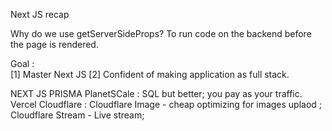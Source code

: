 Next JS recap

Why do we use getServerSideProps?
To run code on the backend before the page is rendered.


Goal :  
[1] Master Next JS
[2] Confident of making application as full stack.


NEXT JS
PRISMA 
PlanetSCale : SQL but better; you pay as your traffic. 
Vercel
Cloudflare :  Cloudflare Image  - cheap optimizing for images uplaod ;
              Cloudflare Stream - Live stream; 




